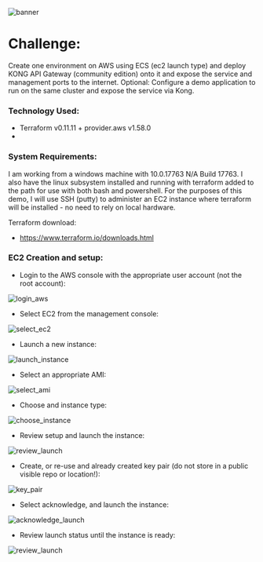 ![banner](https://s3-ap-southeast-2.amazonaws.com/terraform-kong-09022019/banner.png)

# Challenge:

Create one environment on AWS using ECS (ec2 launch type) and deploy KONG API Gateway (community edition) onto it and expose the service and management ports to the internet.
Optional: Configure a demo application to run on the same cluster and expose the service via Kong.

### Technology Used:

- Terraform v0.11.11 + provider.aws v1.58.0
- 

### System Requirements:

I am working from a windows machine with 10.0.17763 N/A Build 17763. I also have the linux subsystem installed and running with terraform added to the path for use with both bash and powershell. 
For the purposes of this demo, I will use SSH (putty) to administer an EC2 instance where terraform will be installed - no need to rely on local hardware. 

Terraform download: 

 - https://www.terraform.io/downloads.html

### EC2 Creation and setup:

 - Login to the AWS console with the appropriate user account (not the root account):

![login_aws](https://s3-ap-southeast-2.amazonaws.com/terraform-kong-09022019/aws_login.PNG)

 - Select EC2 from the management console:

![select_ec2](https://s3-ap-southeast-2.amazonaws.com/terraform-kong-09022019/select_ec2.PNG)

 - Launch a new instance:

 ![launch_instance](https://s3-ap-southeast-2.amazonaws.com/terraform-kong-09022019/launch_instance.PNG)

 - Select an appropriate AMI:

 ![select_ami](https://s3-ap-southeast-2.amazonaws.com/terraform-kong-09022019/select_ami.PNG)

 - Choose and instance type: 

 ![choose_instance](https://s3-ap-southeast-2.amazonaws.com/terraform-kong-09022019/choose_instance_type.PNG)

 - Review setup and launch the instance:

 ![review_launch](https://s3-ap-southeast-2.amazonaws.com/terraform-kong-09022019/review_launch.PNG)

 - Create, or re-use and already created key pair (do not store in a public visible repo or location!):

 ![key_pair](https://s3-ap-southeast-2.amazonaws.com/terraform-kong-09022019/key_pair.PNG)

 - Select acknowledge, and launch the instance:

 ![acknowledge_launch](https://s3-ap-southeast-2.amazonaws.com/terraform-kong-09022019/acknowledge_launch.PNG)

 - Review launch status until the instance is ready:

 ![review_launch](https://s3-ap-southeast-2.amazonaws.com/terraform-kong-09022019/review_launch.PNG)
 
 
